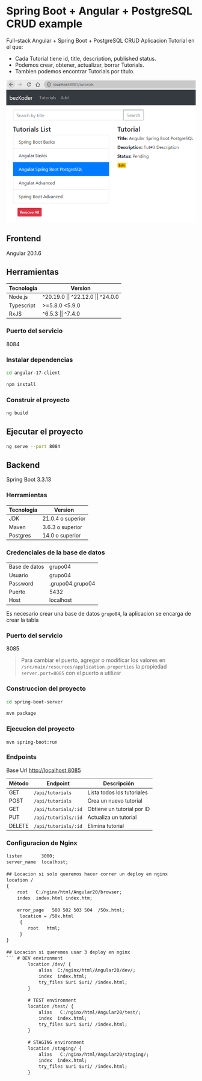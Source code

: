# Spring Boot + Angular + PostgreSQL CRUD example

Full-stack Angular + Spring Boot + PostgreSQL CRUD Aplicacion Tutorial en el que:
- Cada Tutorial tiene id, title, description, published status.
- Podemos crear, obtener, actualizar, borrar Tutorials.
- Tambien podemos encontrar Tutorials por titulo.

![spring-boot-angular-17-postgresql-example-crud.png](spring-boot-angular-17-postgresql-example-crud.png)

## Frontend
Angular 20.1.6

## Herramientas

| Tecnologia | Version |
| ---- | --- |
| Node.js | ^20.19.0 \|\| ^22.12.0 \|\| ^24.0.0 |
| Typescript | >=5.8.0 <5.9.0 |
| RxJS | ^6.5.3 \|\| ^7.4.0 |

### Puerto del servicio
8084

### Instalar dependencias
```bash
cd angular-17-client
```

```bash
npm install
```

### Construir el proyecto
```bash
ng build
```

## Ejecutar el proyecto
```bash
ng serve --port 8084
```

## Backend
Spring Boot 3.3.13

### Herramientas
| Tecnologia | Version |
| ---- | --- |
| JDK | 21.0.4 o superior |
| Maven | 3.6.3 o superior |
| Postgres | 14.0 o superior|

### Credenciales de la base de datos
| | |
| -- | -- |
| Base de datos | grupo04 |
| Usuario | grupo04 |
| Password | .grupo04.grupo04 |
| Puerto | 5432 |
| Host | localhost |

Es necesario crear una base de datos `grupo04`, la aplicacion se encarga de crear la tabla

### Puerto del servicio
8085

> Para cambiar el puerto, agregar o modificar los valores en `/src/main/resources/application.properties` la propiedad `server.port=8085` con el puerto a utilizar

### Construccion del proyecto
```bash
cd spring-boot-server
```

```bash
mvn package
```

### Ejecucion del proyecto
```
mvn spring-boot:run
```

### Endpoints

Base Url [http://localhost:8085](http://localhost:8085)

| Método | Endpoint        | Descripción                 |
|--------|-----------------|-----------------------------|
| GET    | `/api/tutorials`    | Lista todos los tutoriales    |
| POST   | `/api/tutorials`    | Crea un nuevo tutorial       |
| GET    | `/api/tutorials/:id`| Obtiene un tutorial por ID   |
| PUT    | `/api/tutorials/:id`| Actualiza un tutorial        |
| DELETE | `/api/tutorials/:id`| Elimina tutorial          |

### Configuracion de Nginx
```
listen       3000;
server_name  localhost;

## Locacion si solo queremos hacer correr un deploy en nginx
location / 
{
    root   C:/nginx/html/Angular20/browser;
    index  index.html index.htm;
		
    error_page   500 502 503 504  /50x.html;
     location = /50x.html 
     {
        root   html;
     }
}

## Locacion si queremos usar 3 deploy en nginx
``` # DEV environment
        location /dev/ {
            alias  C:/nginx/html/Angular20/dev/;
            index  index.html;
            try_files $uri $uri/ /index.html;
        }

        # TEST environment
        location /test/ {
            alias   C:/nginx/html/Angular20/test/;
            index  index.html;
            try_files $uri $uri/ /index.html;
        }

        # STAGING environment
        location /staging/ {
            alias   C:/nginx/html/Angular20/staging/;
            index  index.html;
            try_files $uri $uri/ /index.html;
        }